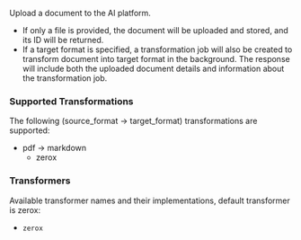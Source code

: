 Upload a document to the AI platform.

- If only a file is provided, the document will be uploaded and stored, and its ID will be returned.
- If a target format is specified, a transformation job will also be created to transform document into target format in the background. The response will include both the uploaded document details and information about the transformation job.

### Supported Transformations

The following (source_format → target_format) transformations are supported:

- pdf → markdown
  - zerox

### Transformers

Available transformer names and their implementations, default transformer is zerox:

- `zerox`
